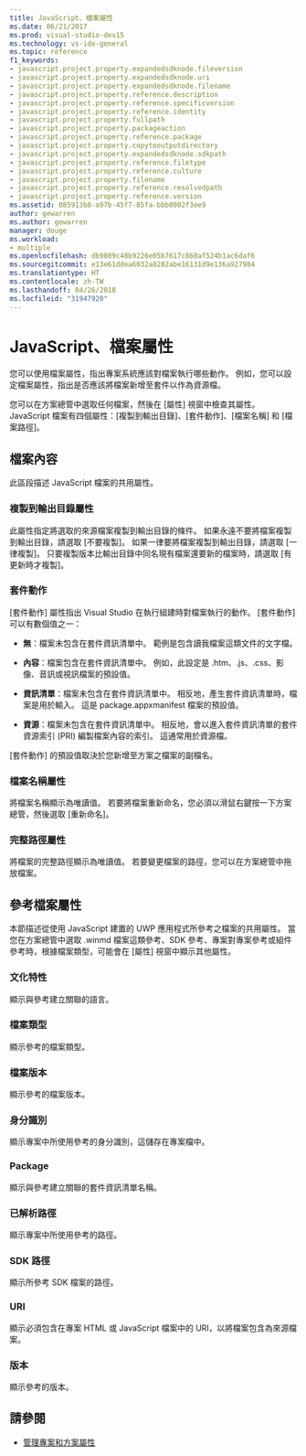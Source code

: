 ```yaml
---
title: JavaScript、檔案屬性
ms.date: 06/21/2017
ms.prod: visual-studio-dev15
ms.technology: vs-ide-general
ms.topic: reference
f1_keywords:
- javascript.project.property.expandedsdknode.fileversion
- javascript.project.property.expandedsdknode.uri
- javascript.project.property.expandedsdknode.filename
- javascript.project.property.reference.description
- javascript.project.property.reference.specificversion
- javascript.project.property.reference.identity
- javascript.project.property.fullpath
- javascript.project.property.packageaction
- javascript.project.property.reference.package
- javascript.project.property.copytooutputdirectory
- javascript.project.property.expandedsdknode.sdkpath
- javascript.project.property.reference.filetype
- javascript.project.property.reference.culture
- javascript.project.property.filename
- javascript.project.property.reference.resolvedpath
- javascript.project.property.reference.version
ms.assetid: 085913b8-a97b-45f7-85fa-bbb0902f3ee9
author: gewarren
ms.author: gewarren
manager: douge
ms.workload:
- multiple
ms.openlocfilehash: db9809c48b9226e05b7617c860af524b1ac6daf6
ms.sourcegitcommit: e13e61ddea6032a8282abe16131d9e136a927984
ms.translationtype: HT
ms.contentlocale: zh-TW
ms.lasthandoff: 04/26/2018
ms.locfileid: "31947920"
---
```

# <a name="file-properties-javascript"></a>JavaScript、檔案屬性
您可以使用檔案屬性，指出專案系統應該對檔案執行哪些動作。 例如，您可以設定檔案屬性，指出是否應該將檔案新增至套件以作為資源檔。

 您可以在方案總管中選取任何檔案，然後在 [屬性] 視窗中檢查其屬性。 JavaScript 檔案有四個屬性：[複製到輸出目錄]、[套件動作]、[檔案名稱] 和 [檔案路徑]。

## <a name="file-properties"></a>檔案內容
 此區段描述 JavaScript 檔案的共用屬性。

### <a name="copy-to-output-directory-property"></a>複製到輸出目錄屬性
 此屬性指定將選取的來源檔案複製到輸出目錄的條件。 如果永遠不要將檔案複製到輸出目錄，請選取 [不要複製]。 如果一律要將檔案複製到輸出目錄，請選取 [一律複製]。 只要複製版本比輸出目錄中同名現有檔案還要新的檔案時，請選取 [有更新時才複製]。

### <a name="package-action"></a>套件動作
 [套件動作] 屬性指出 Visual Studio 在執行組建時對檔案執行的動作。 [套件動作] 可以有數個值之一：

-   **無**：檔案未包含在套件資訊清單中。 範例是包含讀我檔案這類文件的文字檔。

-   **內容**：檔案包含在套件資訊清單中。 例如，此設定是 .htm、.js、.css、影像、音訊或視訊檔案的預設值。

-   **資訊清單**：檔案未包含在套件資訊清單中。 相反地，產生套件資訊清單時，檔案是用於輸入。 這是 package.appxmanifest 檔案的預設值。

-   **資源**：檔案未包含在套件資訊清單中。 相反地，會以進入套件資訊清單的套件資源索引 (PRI) 編製檔案內容的索引。 這通常用於資源檔。

[套件動作] 的預設值取決於您新增至方案之檔案的副檔名。

### <a name="file-name-property"></a>檔案名稱屬性
 將檔案名稱顯示為唯讀值。 若要將檔案重新命名，您必須以滑鼠右鍵按一下方案總管，然後選取 [重新命名]。

### <a name="full-path-property"></a>完整路徑屬性
 將檔案的完整路徑顯示為唯讀值。 若要變更檔案的路徑，您可以在方案總管中拖放檔案。

## <a name="reference-file-properties"></a>參考檔案屬性
 本節描述從使用 JavaScript 建置的 UWP 應用程式所參考之檔案的共用屬性。 當您在方案總管中選取 .winmd 檔案這類參考、SDK 參考、專案對專案參考或組件參考時，根據檔案類型，可能會在 [屬性] 視窗中顯示其他屬性。

### <a name="culture"></a>文化特性
 顯示與參考建立關聯的語言。

### <a name="file-type"></a>檔案類型
 顯示參考的檔案類型。

### <a name="file-version"></a>檔案版本
 顯示參考的檔案版本。

### <a name="identity"></a>身分識別
 顯示專案中所使用參考的身分識別，這儲存在專案檔中。

### <a name="package"></a>Package
 顯示與參考建立關聯的套件資訊清單名稱。

### <a name="resolved-path"></a>已解析路徑
 顯示專案中所使用參考的路徑。

### <a name="sdk-path"></a>SDK 路徑
 顯示所參考 SDK 檔案的路徑。

### <a name="uri"></a>URI
 顯示必須包含在專案 HTML 或 JavaScript 檔案中的 URI，以將檔案包含為來源檔案。

### <a name="version"></a>版本
 顯示參考的版本。

## <a name="see-also"></a>請參閱

- [管理專案和方案屬性](../../ide/managing-project-and-solution-properties.md)